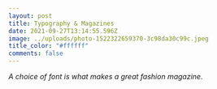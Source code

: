 ```yaml
---
layout: post
title: Typography & Magazines
date: 2021-09-27T13:14:55.596Z
image: ../uploads/photo-1522322659370-3c98da30c99c.jpeg
title_color: "#ffffff"
comments: false
---
```

*A choice of font is what makes a great fashion magazine.*